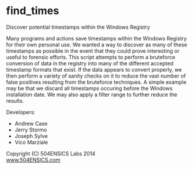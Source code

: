 find_times
==========

Discover potential timestamps within the Windows Registry


  Many programs and actions save timestamps within the Windows Registry for their own personal use. We wanted a way to discover as many of these timestamps as possible in the event that they could prove interesting or useful to forensic efforts. This script attempts to perform a bruteforce conversion of data in the registry into many of the different accepted timestamp formats that exist. If the data appears to convert properly, we then perform a variety of sanity checks on it to reduce the vast number of false positives resulting from the bruteforce techniques. A simple example may be that we discard all timestamps occuring before the Windows installation date. We may also apply a filter range to further reduce the results.

Developers:
  * Andrew Case
  * Jerry Stormo
  * Joseph Sylve
  * Vico Marziale
  
Copyright (C) 504ENSICS Labs 2014  
www.504ENSICS.com

